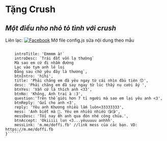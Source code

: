 # Tặng Crush
## _Một điều nho nhỏ tỏ tình với crush_

Liên lạc: 
[![Facebook](https://i.imgur.com/GRqy96ts.jpg)](https://www.facebook.com/doffi.fb)
Mở file config.js sửa nội dung theo mẫu
```

```

```const CONFIG = {
    introTitle: 'Emmmm à!`
    introDesc: `Trái đất vốn lạ thường`
    Mà sao em cứ đi nhầm đường
    Lạc vào tym anh lẻ loi
    Đằng sau chữ yêu đây là thương`,
    btnIntro: 'hihi',
    title: 'Phải chăng em đã yêu ngay từ cái nhìn đầu tiên 😙',
    desc: 'Phải chăng em đã say ngay từ lúc thấy nụ cười ấy ',
    btnYes: 'Vẫn cứ là thích anh <33',
    btnNo: 'Không, Anh trai à :3',
    question:'Trên thế giới hơn 7 tỉ người mà sao em lại yêu anh <3',
    btnReply: 'Gửi cho anh <3',
    reply: 'Yêu anh Khương nhiều lắm luôn<33333333',
    mess: 'Anh biết mà 🥰. Yêu em nhiều nhiều 😘😘',
    messDesc: 'Tối nay 8h anh qua đón nhé công chúa.',
    btnAccept: 'Okiiiii lun <3...yêuuuuu anhhh',
    messLink: 'm.me/doffi.fb' //link mess của các bạn. VD: https://m.me/doffi.fb
}``````
